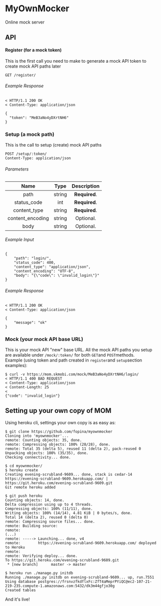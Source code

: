 # MyOwnMocker
Online mock server

## API

#### Register (for a mock token)

This is the first call you need to make to generate a mock API token to create mock API paths later

    GET /register/
    
###### Example Response

    < HTTP/1.1 200 OK
    < Content-Type: application/json
    
    {
      "token": "MeB3aNo4yDXrtNH6"
    }

### Setup (a mock path)

This is the call to setup (create) mock API paths

    POST /setup/:token/
    Content-Type: application/json
    
###### Parameters

| Name              | Type      | Description |
| :--------------: |:---------:| :-----:|
| path              | string    | **Required**. |
| status_code       | int       | **Required**. |
| content_type      | string    | **Required**. |
| content_encoding  | string    | Optional. |
| body              | string    | Optional. |

###### Example Input

    {
        "path": "login/",
        "status_code": 400,
        "content_type": "application/json",
        "content_encoding": "UTF-8",
        "body": "{\"code\": \"invalid_login\"}"
    }

###### Example Response

    < HTTP/1.1 200 OK
    < Content-Type: application/json

    {
        "message": "ok"
    }
    
### Mock (your mock API base URL)

This is your mock API "new" base URL. All the mock API paths you setup are available under `/mock/:token/` for both `GET`and `POST`methods.  
Example (using token and path created in `register`and `setup`section examples):

    $ curl -v https://mom.skmobi.com/mock/MeB3aNo4yDXrtNH6/login/
    < HTTP/1.1 400 BAD REQUEST
    < Content-Type: application/json
    < Content-Length: 25
    < 
    {"code": "invalid_login"}

## Setting up your own copy of MOM

Using heroku cli, settings your own copy is as easy as:

    $ git clone https://github.com/fopina/myownmocker
    Cloning into 'myownmocker'...
    remote: Counting objects: 35, done.
    remote: Compressing objects: 100% (28/28), done.
    remote: Total 35 (delta 5), reused 11 (delta 2), pack-reused 0
    Unpacking objects: 100% (35/35), done.
    Checking connectivity... done.

    $ cd myownmocker/
    $ heroku create
    Creating evening-scrubland-9609... done, stack is cedar-14
    https://evening-scrubland-9609.herokuapp.com/ | https://git.heroku.com/evening-scrubland-9609.git
    Git remote heroku added
    
    $ git push heroku
    Counting objects: 14, done.
    Delta compression using up to 4 threads.
    Compressing objects: 100% (11/11), done.
    Writing objects: 100% (14/14), 4.81 KiB | 0 bytes/s, done.
    Total 14 (delta 2), reused 0 (delta 0)
    remote: Compressing source files... done.
    remote: Building source:
    remote: 
    (...)
    remote: -----> Launching... done, v4
    remote:        https://evening-scrubland-9609.herokuapp.com/ deployed to Heroku
    remote: 
    remote: Verifying deploy... done.
    To https://git.heroku.com/evening-scrubland-9609.git
     * [new branch]      master -> master

    $ heroku run ./manage.py initdb
    Running ./manage.py initdb on evening-scrubland-9609... up, run.7551
    Using database postgres://frsnvzfkdflxFc:ZfT4aMeprPYiQC@ec2-107-21-219-235.compute-1.amazonaws.com:5432/dk3m44gfjo30g
    Created tables

And it's live!
